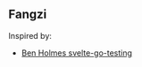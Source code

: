 ## Fangzi



Inspired by:
- [Ben Holmes svelte-go-testing](https://github.com/bmdavis419/svelte-go-testing)

